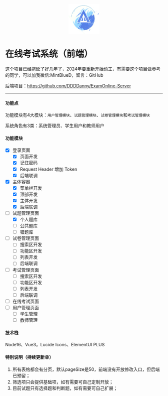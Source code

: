 <div>
  <p align="center"><img src="src/images/ExamOnlineLogo.png" style="zoom:20%;width:20%;" /></p>
</div>

# 在线考试系统（前端）

这个项目已经拖延了好几年了，2024年要重新开始动工，有需要这个项目做参考的同学，可以加我微信:MintBlueD，留言：GitHub  

后端项目：https://github.com/DDDDanny/ExamOnline-Server

---

#### 功能点

功能模块有4大模块：`用户管理模块`、`试题管理模块`、`试卷管理模块`和`考试管理模块`

系统角色有3类：系统管理员、学生用户和教师用户

#### 功能模块

- [x] 登录页面
  - [x] 页面开发
  - [x] 记住密码
  - [x] Request Header 增加 Token
  - [x] 后端联调
- [x] 主体容器
  - [x] 菜单栏开发
  - [x] 顶部开发
  - [x] 主体开发
  - [x] 后端联调
- [ ] 试题管理页面
  - [x] 个人题库
  - [ ] 公共题库
  - [ ] 错题库
- [ ] 试卷管理页面
  - [ ] 搜索区开发
  - [ ] 功能区开发
  - [ ] 列表开发
  - [ ] 后端联调
- [ ] 考试管理页面
  - [ ] 搜索区开发
  - [ ] 功能区开发
  - [ ] 列表开发
  - [ ] 后端联调
- [ ] 在线考试页面
- [ ] 用户管理页面
  - [ ] 学生管理
  - [ ] 教师管理

#### 技术栈

Node16、Vue3，Lucide Icons、ElementUI PLUS

#### 特别说明（持续更新😜）

1. 所有表格都会有分页，默认pageSize是50，前端没有开放修改入口，但后端已预留；
2. 筛选项只会提供基础项，如有需要可自己定制开放；
3. 目前试题只有选择题和判断题，如有需要可自己扩展；

